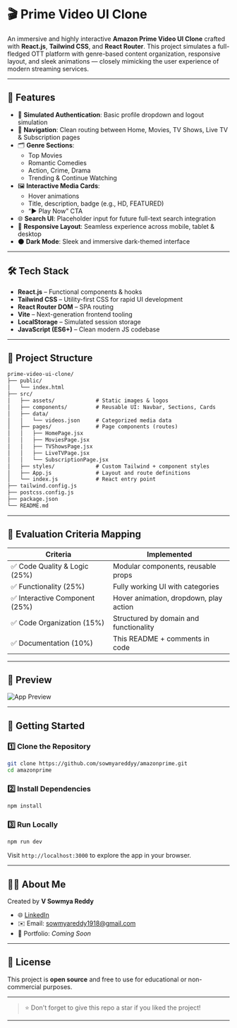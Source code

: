 
# 🎬 Prime Video UI Clone

An immersive and highly interactive **Amazon Prime Video UI Clone** crafted with **React.js**, **Tailwind CSS**, and **React Router**. This project simulates a full-fledged OTT platform with genre-based content organization, responsive layout, and sleek animations — closely mimicking the user experience of modern streaming services.

---

## 🚀 Features

- 🔐 **Simulated Authentication**: Basic profile dropdown and logout simulation
- 🧭 **Navigation**: Clean routing between Home, Movies, TV Shows, Live TV & Subscription pages
- 🗂️ **Genre Sections**:
  - Top Movies
  - Romantic Comedies
  - Action, Crime, Drama
  - Trending & Continue Watching
- 🖼️ **Interactive Media Cards**:
  - Hover animations
  - Title, description, badge (e.g., HD, FEATURED)
  - “▶ Play Now” CTA
- 🌐 **Search UI**: Placeholder input for future full-text search integration
- 📱 **Responsive Layout**: Seamless experience across mobile, tablet & desktop
- 🌑 **Dark Mode**: Sleek and immersive dark-themed interface

---

## 🛠️ Tech Stack

- **React.js** – Functional components & hooks
- **Tailwind CSS** – Utility-first CSS for rapid UI development
- **React Router DOM** – SPA routing
- **Vite** – Next-generation frontend tooling
- **LocalStorage** – Simulated session storage
- **JavaScript (ES6+)** – Clean modern JS codebase

---

## 📂 Project Structure

```txt
prime-video-ui-clone/
├── public/
│   └── index.html
├── src/
│   ├── assets/             # Static images & logos
│   ├── components/         # Reusable UI: Navbar, Sections, Cards
│   ├── data/
│   │   └── videos.json     # Categorized media data
│   ├── pages/              # Page components (routes)
│   │   ├── HomePage.jsx
│   │   ├── MoviesPage.jsx
│   │   ├── TVShowsPage.jsx
│   │   ├── LiveTVPage.jsx
│   │   └── SubscriptionPage.jsx
│   ├── styles/             # Custom Tailwind + component styles
│   ├── App.js              # Layout and route definitions
│   └── index.js            # React entry point
├── tailwind.config.js
├── postcss.config.js
├── package.json
└── README.md
````

---

## 🧠 Evaluation Criteria Mapping

| Criteria                      | Implemented                            |
| ----------------------------- | -------------------------------------- |
| ✅ Code Quality & Logic (25%)  | Modular components, reusable props     |
| ✅ Functionality (25%)         | Fully working UI with categories       |
| ✅ Interactive Component (25%) | Hover animation, dropdown, play action |
| ✅ Code Organization (15%)     | Structured by domain and functionality |
| ✅ Documentation (10%)         | This README + comments in code         |

---

## 📸 Preview

![App Preview](./public/assets/Screenshot(256).png)

---

## 📄 Getting Started

### 1️⃣ Clone the Repository

```bash
git clone https://github.com/sowmyareddyy/amazonprime.git
cd amazonprime
```

### 2️⃣ Install Dependencies

```bash
npm install
```

### 3️⃣ Run Locally

```bash
npm run dev
```

Visit `http://localhost:3000` to explore the app in your browser.

---

## 🙋‍♀️ About Me

Created by **V Sowmya Reddy**

* 🌐 [LinkedIn](https://www.linkedin.com/in/sowmyareddyvangooru/)
* ✉️ Email: [sowmyareddy1918@gmail.com](mailto:sowmyareddy1918@gmail.com)
* 💼 Portfolio: *Coming Soon*

---

## 📌 License

This project is **open source** and free to use for educational or non-commercial purposes.

---

> ⭐ Don't forget to give this repo a star if you liked the project!



---
